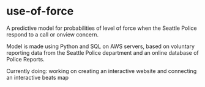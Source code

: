# use-of-force

A predictive model for probabilities of level of force when the Seattle Police respond to a call or onview concern.

Model is made using Python and SQL on AWS servers, based on voluntary reporting data from the Seattle Police department and an online database of Police Reports.

Currently doing:  working on creating an interactive website and connecting an interactive beats map 
